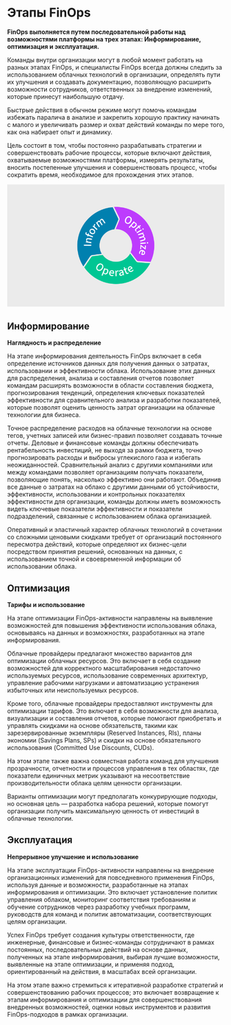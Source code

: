 # Этапы FinOps

**FinOps выполняется путем последовательной работы над возможностями платформы на трех этапах: Информирование, оптимизация и эксплуатация.**

Команды внутри организации могут в любой момент работать на разных этапах FinOps, и специалисты FinOps всегда должны следить за использованием облачных технологий в организации, определять пути их улучшения и создавать документацию, позволяющую расширить возможности сотрудников, ответственных за внедрение изменений, которые принесут наибольшую отдачу.

Быстрые действия в обычном режиме могут помочь командам избежать паралича в анализе и закрепить хорошую практику начинать с малого и увеличивать размер и охват действий команды по мере того, как она набирает опыт и динамику.

Цель состоит в том, чтобы постоянно разрабатывать стратегии и совершенствовать рабочие процессы, которые включают действия, охватываемые возможностями платформы, измерять результаты, вносить постепенные улучшения и совершенствовать процесс, чтобы сократить время, необходимое для прохождения этих этапов.

![phases](../_images/phases.png "Этапы FinOps")

## Информирование

**Наглядность и распределение**

На этапе информирования деятельность FinOps включает в себя определение источников данных для получения данных о затратах, использовании и эффективности облака. Использование этих данных для распределения, анализа и составления отчетов позволяет командам расширять возможности в области составления бюджета, прогнозирования тенденций, определения ключевых показателей эффективности для сравнительного анализа и разработки показателей, которые позволят оценить ценность затрат организации на облачные технологии для бизнеса.

Точное распределение расходов на облачные технологии на основе тегов, учетных записей или бизнес-правил позволяет создавать точные отчеты. Деловые и финансовые команды должны обеспечивать рентабельность инвестиций, не выходя за рамки бюджета, точно прогнозировать расходы и выбросы углекислого газа и избегать неожиданностей. Сравнительный анализ с другими компаниями или между командами позволяет организациям получать показатели, позволяющие понять, насколько эффективно они работают. Объединив все данные о затратах на облако с другими данными об устойчивости, эффективности, использовании и контрольных показателях эффективности для организации, команды должны иметь возможность видеть ключевые показатели эффективности и показатели подразделений, связанные с использованием облака организацией.

Оперативный и эластичный характер облачных технологий в сочетании со сложными ценовыми скидками требует от организаций постоянного пересмотра действий, которые определяют их бизнес-цели посредством принятия решений, основанных на данных, с использованием точной и своевременной информации об использовании облака.

## Оптимизация

**Тарифы и использование**

На этапе оптимизации FinOps-активности направлены на выявление возможностей для повышения эффективности использования облака, основываясь на данных и возможностях, разработанных на этапе информирования.

Облачные провайдеры предлагают множество вариантов для оптимизации облачных ресурсов. Это включает в себя создание возможностей для корректного масштабирования недостаточно используемых ресурсов, использование современных архитектур, управление рабочими нагрузками и автоматизацию устранения избыточных или неиспользуемых ресурсов.

Кроме того, облачные провайдеры предоставляют инструменты для оптимизации тарифов. Это включает в себя возможности для анализа, визуализации и составления отчетов, которые помогают приобретать и управлять скидками на основе обязательств, такими как зарезервированные экземпляры (Reserved Instances, RIs), планы экономии (Savings Plans, SPs) и скидки на основе обязательного использования (Committed Use Discounts, CUDs).

На этом этапе также важна совместная работа команд для улучшения прозрачности, отчетности и процессов управления в тех областях, где показатели единичных метрик указывают на несоответствие производительности облака целям ценности организации.

Варианты оптимизации могут предполагать конкурирующие подходы, но основная цель — разработка набора решений, которые помогут организации получить максимальную ценность от инвестиций в облачные технологии.

## Эксплуатация

**Непрерывное улучшение и использование**

На этапе эксплуатации FinOps-активности направлены на внедрение организационных изменений для повседневного применения FinOps, используя данные и возможности, разработанные на этапах информирования и оптимизации. Это включает установление политик управления облаком, мониторинг соответствия требованиям и обучение сотрудников через разработку учебных программ, руководств для команд и политик автоматизации, соответствующих целям организации.  

Успех FinOps требует создания культуры ответственности, где инженерные, финансовые и бизнес-команды сотрудничают в рамках постоянных, последовательных действий на основе данных, полученных на этапе информирования, выбирая лучшие возможности, выявленные на этапе оптимизации, и применяя подход, ориентированный на действия, в масштабах всей организации.  

На этом этапе важно стремиться к итеративной разработке стратегий и совершенствованию рабочих процессов; это включает возвращение к этапам информирования и оптимизации для совершенствования внедренных возможностей, оценки новых инструментов и развития FinOps-подходов в рамках организации.
